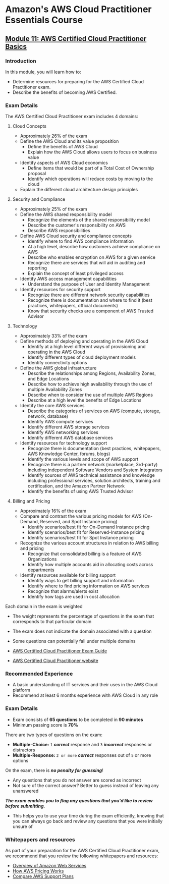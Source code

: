 # Amazon's AWS Cloud Practitioner Essentials Course

## [Module 11: AWS Certified Cloud Practitioner Basics](https://dxdn3xrr0vpde.cloudfront.net/files/a/w/aws_prod1_docebosaas_com/1635055200/AuvPMHohi-inboCWfdCtLQ/tincan/9fcdd31716ade4bd2b683417d7ab62bbaa2de2ed/index.html?endpoint=https%3A%2F%2Fexplore.skillbuilder.aws%2Ftcapi%2F&auth=Basic%20L2YyZDI3MjgzLWMzNTYtNDY3ZS04NmQzLWI3M2JkM2Q1OTkyMDokMnkkMTMkNHB5Njg3aVVnSy9vbnA4WTlrSmwwZTIuWTg3bEk3c0RXbnpmOFJ1eGlDaUtvNUxacnhKRnU%3D&actor=%7B%22mbox%22%3A%22mailto%3Ajoanne-middour%40outlook.com%22%2C%22name%22%3A%22Joanne+Middour%22%7D&registration=7eb5932e-f317-4da7-a8a8-17f73f3f0422&activity_id=http%3A%2F%2FJsdOGRWZzljloSEdyFptOL7JZcTBEIYc_rise&Accept-Language=en&course_id=134&content_token=7eb5932e-f317-4da7-a8a8-17f73f3f0422&session_context=lms&course_code=DIG-BF-100-CECPEB-10-EN&course_id=134&username=f2d27283-c356-467e-86d3-b73bd3d59920&user_id=748669&hash=742480e34a02697f77a43362ebb311ab0012df6cf1e43ee8bb14788a6b80eff1#/lessons/gphutCO_j6-Cz_sCiDVwiHiUvicKrgyn)

### Introduction

In this module, you will learn how to:

- Determine resources for preparing for the AWS Certified Cloud Practitioner exam.
- Describe the benefits of becoming AWS Certified.

### Exam Details

The AWS Certified Cloud Practitioner exam includes 4 domains:

1. Cloud Concepts
   - Approximately 26% of the exam
   - Define the AWS Cloud and its value proposition
     - Define the benefits of AWS Cloud 
     - Explain how the AWS Cloud allows users to focus on business value
   - Identify aspects of AWS Cloud economics
     - Define items that would be part of a Total Cost of Ownership proposal
     - Identify which operations will reduce costs by moving to the cloud
   - Explain the different cloud architecture design principles

2. Security and Compliance
   - Approximately 25% of the exam
   - Define the AWS shared responsibility model
     - Recognize the elements of the shared responsibility model
     - Describe the customer's responsibility on AWS
     - Describe AWS responsibilities
   - Define AWS Cloud security and compliance concepts
     - Identify where to find AWS compliance information
     - At a high level, describe how customers achieve compliance on AWS
     - Describe who enables encryption on AWS for a given service
     - Recognize there are services that will aid in auditing and reporting
     - Explain the concept of least privileged access
   - Identify AWS access management capabilities
     - Understand the purpose of User and Identity Management
   - Identify resources for security support
     - Recognize there are different network security capabilities
     - Recognize there is documentation and where to find it (best practices, whitepapers, official documents)
     - Know that security checks are a component of AWS Trusted Advisor

3. Technology
   - Approximately 33% of the exam
   - Define methods of deploying and operating in the AWS Cloud
     - Identify at a high level different ways of provisioning and operating in the AWS Cloud
     - Identify different types of cloud deployment models
     - Identify connectivity options
   - Define the AWS global infrastructure
     - Describe the relationships among Regions, Availability Zones, and Edge Locations
     - Describe how to achieve high availability through the use of multiple Availability Zones
     - Describe when to consider the use of multiple AWS Regions
     - Describe at a high level the benefits of Edge Locations
   - Identify the core AWS services
     - Describe the categories of services on AWS (compute, storage, network, database)
     - Identify AWS compute services
     - Identify different AWS storage services
     - Identify AWS networking services
     - Identify different AWS database services
   - Identify resources for technology support
     - Recognize there is documentation (best practices, whitepapers, AWS Knowledge Center, forums, blogs)
     - Identify the various levels and scope of AWS support
     - Recognize there is a partner network (marketplace, 3rd-party) including independent Software Vendors and System Integrators
     - Identify sources of AWS technical assistance and knowledge including professional services, solution architects, training and certification, and the Amazon Partner Network
     - Identify the benefits of using AWS Trusted Advisor

4. Billing and Pricing
   - Approximately 16% of the exam
   - Compare and contrast the various pricing models for AWS (On-Demand, Reserved, and Spot Instance pricing)
     - Identify scenarios/best fit for On-Demand Instance pricing
     - Identify scenarios/best fit for Reserved-Instance pricing
     - Identify scenarios/best fit for Spot Instance pricing
   - Recognize the various account structures in relation to AWS billing and pricing
     - Recognize that consolidated billing is a feature of AWS Organizations
     - Identify how multiple accounts aid in allocating costs across departments
   - Identify resources available for billing support
     - Identify ways to get billing support and information
     - Identify where to find pricing information on AWS services
     - Recognize that alarms/alerts exist
     - Identify how tags are used in cost allocation

Each domain in the exam is weighted
- The weight represents the percentage of questions in the exam that corresponds to that particular domain
- The exam does not indicate the domain associated with a question
- Some questions can potentially fall under multiple domains


- [AWS Certified Cloud Practitioner Exam Guide](https://d1.awsstatic.com/training-and-certification/docs-cloud-practitioner/AWS-Certified-Cloud-Practitioner_Exam-Guide.pdf)
- [AWS Certified Cloud Practitioner website](https://aws.amazon.com/certification/certified-cloud-practitioner/)

### Recommended Experience

- A basic understanding of IT services and their uses in the AWS Cloud platform
- Recommend at least 6 months experience with AWS Cloud in any role

### Exam Details

- Exam consists of **65 questions** to be completed in **90 minutes**
- Minimum passing score is **70%**

There are two types of questions on the exam:
- **Multiple-Choice:** `1` ***correct*** response and `3` ***incorrect*** responses or distractors
- **Multiple-Response:** `2 or more` ***correct*** responses out of `5` or more options

On the exam, there is ***no penalty for guessing***!
- Any questions that you do not answer are scored as incorrect
- Not sure of the correct answer? Better to guess instead of leaving any unanswered

***The exam enables you to flag any questions that you'd like to review before submitting.***
- This helps you to use your time during the exam efficiently, knowing that you can always go back and review any questions that you were initially unsure of

### Whitepapers and resources

As part of your preparation for the AWS Certified Cloud Practitioner exam, we recommend that you review the following whitepapers and resources:

- [Overview of Amazon Web Services](https://d1.awsstatic.com/whitepapers/aws-overview.pdf)
- [How AWS Pricing Works](http://d1.awsstatic.com/whitepapers/aws_pricing_overview.pdf)
- [Compare AWS Support Plans](https://aws.amazon.com/premiumsupport/plans/)

